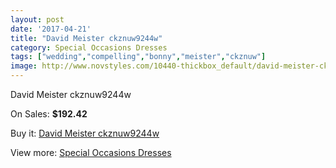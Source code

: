 ```yaml
---
layout: post
date: '2017-04-21'
title: "David Meister ckznuw9244w"
category: Special Occasions Dresses
tags: ["wedding","compelling","bonny","meister","ckznuw"]
image: http://www.novstyles.com/10440-thickbox_default/david-meister-ckznuw9244w.jpg
---
```

David Meister ckznuw9244w

On Sales: **$192.42**
<a href="https://www.novstyles.com/en/special-occasions-dresses/7474-david-meister-ckznuw9244w.html"><amp-img layout="responsive" width="600" height="600" src="//www.novstyles.com/10440-thickbox_default/david-meister-ckznuw9244w.jpg" alt="David Meister ckznuw9244w 0" /></a>

Buy it: [David Meister ckznuw9244w](https://www.novstyles.com/en/special-occasions-dresses/7474-david-meister-ckznuw9244w.html "David Meister ckznuw9244w")

View more: [Special Occasions Dresses](https://www.novstyles.com/en/51-special-occasions-dresses "Special Occasions Dresses")